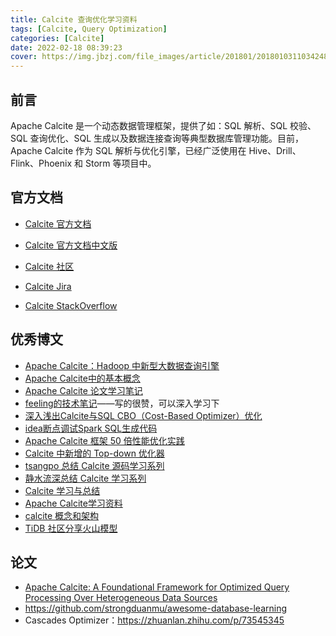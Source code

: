 ```yaml
---
title: Calcite 查询优化学习资料
tags: [Calcite, Query Optimization]
categories: [Calcite]
date: 2022-02-18 08:39:23
cover: https://img.jbzj.com/file_images/article/201801/2018010311034248.jpg
---
```


## 前言

Apache Calcite 是一个动态数据管理框架，提供了如：SQL 解析、SQL 校验、SQL 查询优化、SQL 生成以及数据连接查询等典型数据库管理功能。目前，Apache Calcite 作为 SQL 解析与优化引擎，已经广泛使用在 Hive、Drill、Flink、Phoenix 和 Storm 等项目中。



## 官方文档

* [Calcite 官方文档](https://calcite.apache.org/docs/)

* [Calcite 官方文档中文版](http://localhost:4000/wiki/calcite/background.html)
* [Calcite 社区](https://calcite.apache.org/community/)
* [Calcite Jira](https://issues.apache.org/jira/projects/CALCITE/issues/CALCITE-4589?filter=allopenissues)
* [Calcite StackOverflow](https://stackoverflow.com/questions/tagged/apache-calcite?tab=Newest)

## 优秀博文

* [Apache Calcite：Hadoop 中新型大数据查询引擎](https://www.infoq.cn/article/new-big-data-hadoop-query-engine-apache-calcite/)
* [Apache Calcite中的基本概念](https://zhuanlan.zhihu.com/p/144129698?utm_source=wechat_session&utm_medium=social&utm_oi=985120462346670080&utm_campaign=shareopn)
* [Apache Calcite 论文学习笔记](https://juejin.cn/post/6844903891482476552)
* [feeling的技术笔记](https://www.zhihu.com/column/c_1248979752058482688)——写的很赞，可以深入学习下
* [深入浅出Calcite与SQL CBO（Cost-Based Optimizer）优化](https://zhuanlan.zhihu.com/p/248796415)
* [idea断点调试Spark SQL生成代码](https://zhuanlan.zhihu.com/p/160286556)
* [Apache Calcite 框架 50 倍性能优化实践](https://cloud.tencent.com/developer/article/1781262)
* [Calcite 中新增的 Top-down 优化器](https://zhuanlan.zhihu.com/p/428729068)
* [tsangpo 总结 Calcite 源码学习系列](https://www.zhihu.com/column/tsangpo)
* [静水流深总结 Calcite 学习系列](https://www.zhihu.com/column/c_1110245426124554240)
* [Calcite 学习与总结](https://github.com/wangzzu/awesome/issues/27)
* [Apache Calcite学习资料](https://zhuanlan.zhihu.com/p/76510053)
* [calcite 概念和架构](https://www.cnblogs.com/nightbreeze/p/14486935.html)
* [TiDB 社区分享火山模型](https://asktug.com/t/topic/693579)

## 论文

* [Apache Calcite: A Foundational Framework for Optimized
  Query Processing Over Heterogeneous Data Sources](https://arxiv.org/pdf/1802.10233.pdf)
* https://github.com/strongduanmu/awesome-database-learning
* Cascades Optimizer：https://zhuanlan.zhihu.com/p/73545345
